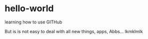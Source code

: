 # hello-world
learning how to use GITHub

But is is not easy to deal with all new things, apps, Abbs...
lkmklmlk

